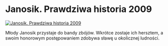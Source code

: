 Janosik. Prawdziwa historia 2009 
=============
[![Janosik. Prawdziwa historia 2009 ](http://vidos.pl/images/player.gif)](http://vidos.pl/janosik-prawdziwa-historia-2009)

 Młody Janosik przystaje do bandy zbójów. Wkrótce zostaje ich hersztem, a swoim honorowym postępowaniem zdobywa sławę u okolicznej ludności.
